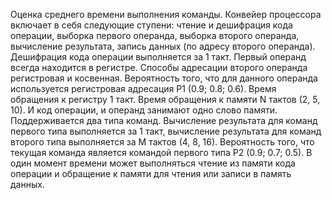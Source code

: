 Оценка среднего времени выполнения команды. Конвейер процессора включает в себя следующие ступени: чтение и дешифрация кода операции, 
выборка первого операнда, выборка второго операнда, вычисление результата, запись данных (по адресу второго операнда). 
Дешифрация кода операции выполняется за 1 такт. Первый операнд всегда находится в регистре. Способы адресации второго операнда регистровая и косвенная.
Вероятность того, что для данного операнда используется регистровая адресация P1 (0.9; 0.8; 0.6). Время обращения к регистру 1 такт.
Время обращения к памяти N тактов (2, 5, 10). И код операции, и операнд занимают одно слово памяти. Поддерживается два типа команд. 
Вычисление результата для команд первого типа выполняется за 1 такт, вычисление результата для команд второго типа выполняется за M тактов (4, 8, 16).
Вероятность того, что текущая команда является командой первого типа P2 (0.9; 0.7; 0.5). 
В один момент времени может выполняться чтение из памяти кода операции и обращение к памяти для чтения или записи в память данных.
